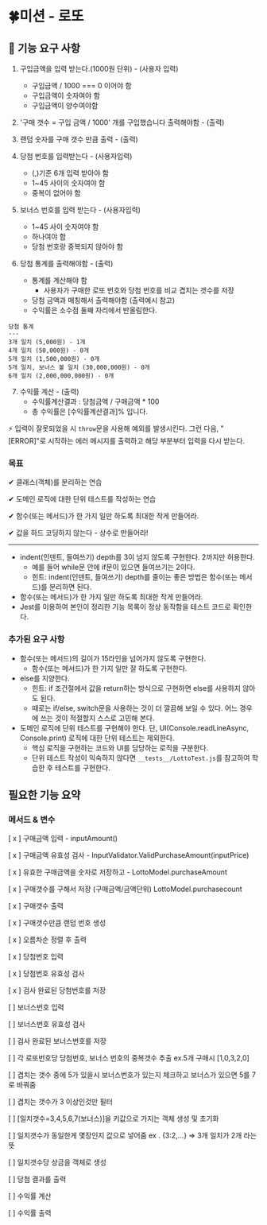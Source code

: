 # 🍀미션 - 로또

## 🚀 기능 요구 사항

1. 구입금액을 입력 받는다.(1000원 단위) - (사용자 입력)

   - 구입금액 / 1000 === 0 이어야 함
   - 구입금액이 숫자여야 함
   - 구입금액이 양수여야함

2. '구매 갯수 = 구입 금액 / 1000' 개를 구입했습니다 출력해야함 - (출력)

3. 랜덤 숫자를 구매 갯수 만큼 출력 - (출력)

4. 당첨 번호를 입력받는다 - (사용자입력)

   - (,)기준 6개 입력 받아야 함
   - 1~45 사이의 숫자여야 함
   - 중복이 없어야 함

5. 보너스 번호를 입력 받는다 - (사용자입력)

   - 1~45 사이 숫자여야 함
   - 하나여야 함
   - 당첨 번호랑 중복되지 않아야 함

6. 당첨 통계를 출력해야함 - (출력)
   - 통계를 계산해야 함
     - 사용자가 구매한 로또 번호와 당첨 번호를 비교 겹치는 갯수를 저장
   - 당첨 금액과 매칭해서 출력해야함 (출력예시 참고)
   - 수익률은 소수점 둘째 자리에서 반올림한다.

```
당첨 통계
---
3개 일치 (5,000원) - 1개
4개 일치 (50,000원) - 0개
5개 일치 (1,500,000원) - 0개
5개 일치, 보너스 볼 일치 (30,000,000원) - 0개
6개 일치 (2,000,000,000원) - 0개

```

7. 수익률 계산 - (출력)
   - 수익률계산결과 : 당첨금액 / 구매금액 \* 100
   - 총 수익률은 [수익률계산결과]% 입니다.

⚡ 입력이 잘못되었을 시 `throw`문을 사용해 예외를 발생시킨다. 그런 다음, "[ERROR]"로 시작하는 에러 메시지를 출력하고 해당 부분부터 입력을 다시 받는다.

### 목표

✔ 클래스(객체)를 분리하는 연습

✔ 도메인 로직에 대한 단위 테스트를 작성하는 연습

✔ 함수(또는 메서드)가 한 가지 일만 하도록 최대한 작게 만들어라.

✔ 값을 하드 코딩하지 않는다 - 상수로 만들어라!

---

- indent(인덴트, 들여쓰기) depth를 3이 넘지 않도록 구현한다. 2까지만 허용한다.
  - 예를 들어 while문 안에 if문이 있으면 들여쓰기는 2이다.
  - 힌트: indent(인덴트, 들여쓰기) depth를 줄이는 좋은 방법은 함수(또는 메서드)를 분리하면 된다.
- 함수(또는 메서드)가 한 가지 일만 하도록 최대한 작게 만들어라.
- Jest를 이용하여 본인이 정리한 기능 목록이 정상 동작함을 테스트 코드로 확인한다.

### 추가된 요구 사항

- 함수(또는 메서드)의 길이가 15라인을 넘어가지 않도록 구현한다.
  - 함수(또는 메서드)가 한 가지 일만 잘 하도록 구현한다.
- else를 지양한다.
  - 힌트: if 조건절에서 값을 return하는 방식으로 구현하면 else를 사용하지 않아도 된다.
  - 때로는 if/else, switch문을 사용하는 것이 더 깔끔해 보일 수 있다. 어느 경우에 쓰는 것이 적절할지 스스로 고민해 본다.
- 도메인 로직에 단위 테스트를 구현해야 한다. 단, UI(Console.readLineAsync, Console.print) 로직에 대한 단위 테스트는 제외한다.
  - 핵심 로직을 구현하는 코드와 UI를 담당하는 로직을 구분한다.
  - 단위 테스트 작성이 익숙하지 않다면 `__tests__/LottoTest.js`를 참고하여 학습한 후 테스트를 구현한다.

## 필요한 기능 요약

### 메서드 & 변수

[ x ] 구매금액 입력 - inputAmount()

[ x ] 구매금액 유효성 검사 - InputValidator.ValidPurchaseAmount(inputPrice)

[ x ] 유효한 구매금액을 숫자로 저장하고 - LottoModel.purchaseAmount

[ x ] 구매갯수를 구해서 저장 (구매금액/금액단위) LottoModel.purchasecount

[ x ] 구매갯수 출력

[ x ] 구매갯수만큼 랜덤 번호 생성

[ x ] 오름차순 정렬 후 출력

[ x ] 당첨번호 입력

[ x ] 당첨번호 유효성 검사

[ x ] 검사 완료된 당첨번호를 저장

[ ] 보너스번호 입력

[ ] 보너스번호 유효성 검사

[ ] 검사 완료된 보너스번호를 저장

[ ] 각 로또번호당 당첨번호, 보너스 번호의 중복갯수 추출 ex.5개 구매시 [1,0,3,2,0]

[ ] 겹치는 갯수 중에 5가 있을시 보너스번호가 있는지 체크하고 보너스가 있으면 5를 7로 바꿔줌

[ ] 겹치는 갯수가 3 이상인것만 필터

[ ] [일치갯수=3,4,5,6,7(보너스)]을 키값으로 가지는 객체 생성 및 초기화

[ ] 일치갯수가 동일한게 몇장인지 값으로 넣어줌
ex . {3:2,...} => 3개 일치가 2개 라는 뜻

[ ] 일치갯수당 상금을 객체로 생성

[ ] 당첨 결과를 출력

[ ] 수익률 계산

[ ] 수익률 출력
